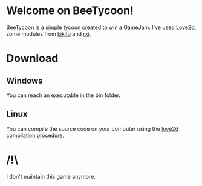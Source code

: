 # Welcome on BeeTycoon!

BeeTycoon is a simple tycoon created to win a GameJam.
I've used [Love2d](https://love2d.org/), some modules from [kikito](https://github.com/kikito) and [rxi](https://github.com/rxi).

# Download

## Windows

You can reach an executable in the bin folder.

## Linux

You can compile the source code on your computer using the [love2d compilation procedure](https://love2d.org/wiki/Game_Distribution).

# /!\

I don't maintain this game anymore.
